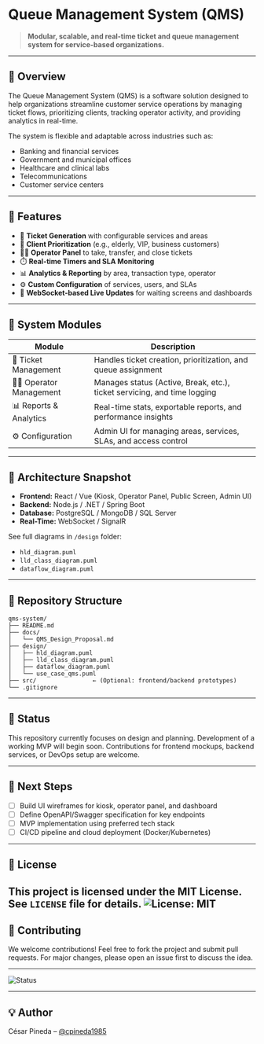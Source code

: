 # Queue Management System (QMS)

> **Modular, scalable, and real-time ticket and queue management system for service-based organizations.**

---

## 📌 Overview

The Queue Management System (QMS) is a software solution designed to help organizations streamline customer service operations by managing ticket flows, prioritizing clients, tracking operator activity, and providing analytics in real-time.

The system is flexible and adaptable across industries such as:
- Banking and financial services
- Government and municipal offices
- Healthcare and clinical labs
- Telecommunications
- Customer service centers

---

## 🚀 Features

- 🎫 **Ticket Generation** with configurable services and areas
- 👤 **Client Prioritization** (e.g., elderly, VIP, business customers)
- 👨‍💼 **Operator Panel** to take, transfer, and close tickets
- ⏱️ **Real-time Timers and SLA Monitoring**
- 📊 **Analytics & Reporting** by area, transaction type, operator
- ⚙️ **Custom Configuration** of services, users, and SLAs
- 🔁 **WebSocket-based Live Updates** for waiting screens and dashboards

---

## 🧱 System Modules

| Module                   | Description                                                                 |
|--------------------------|-----------------------------------------------------------------------------|
| 🎫 Ticket Management     | Handles ticket creation, prioritization, and queue assignment               |
| 👨‍💼 Operator Management | Manages status (Active, Break, etc.), ticket servicing, and time logging    |
| 📊 Reports & Analytics   | Real-time stats, exportable reports, and performance insights               |
| ⚙️ Configuration          | Admin UI for managing areas, services, SLAs, and access control             |

---

## 🧩 Architecture Snapshot

- **Frontend:** React / Vue (Kiosk, Operator Panel, Public Screen, Admin UI)
- **Backend:** Node.js / .NET / Spring Boot
- **Database:** PostgreSQL / MongoDB / SQL Server
- **Real-Time:** WebSocket / SignalR

See full diagrams in `/design` folder:
- `hld_diagram.puml`
- `lld_class_diagram.puml`
- `dataflow_diagram.puml`

---

## 📂 Repository Structure

```
qms-system/
├── README.md
├── docs/
│   └── QMS_Design_Proposal.md
├── design/
│   ├── hld_diagram.puml
│   ├── lld_class_diagram.puml
│   ├── dataflow_diagram.puml
│   └── use_case_qms.puml
├── src/                ← (Optional: frontend/backend prototypes)
└── .gitignore
```

---

## 📝 Status

This repository currently focuses on design and planning. Development of a working MVP will begin soon. Contributions for frontend mockups, backend services, or DevOps setup are welcome.

---

## 📌 Next Steps

- [ ] Build UI wireframes for kiosk, operator panel, and dashboard
- [ ] Define OpenAPI/Swagger specification for key endpoints
- [ ] MVP implementation using preferred tech stack
- [ ] CI/CD pipeline and cloud deployment (Docker/Kubernetes)

---

## 📄 License

This project is licensed under the MIT License. See `LICENSE` file for details.
![License: MIT](https://img.shields.io/badge/License-MIT-yellow.svg)
---

## 🤝 Contributing

We welcome contributions! Feel free to fork the project and submit pull requests. For major changes, please open an issue first to discuss the idea.

---

![Status](https://img.shields.io/badge/status-design_complete-brightgreen)

---

## 💡 Author

César Pineda – [@cpineda1985](https://github.com/cpineda1985)